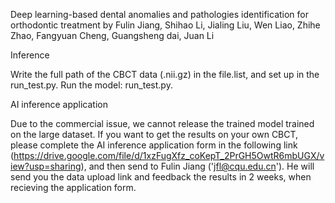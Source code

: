 Deep learning-based dental anomalies and pathologies identification for orthodontic treatment
by Fulin Jiang, Shihao Li, Jialing Liu, Wen Liao, Zhihe Zhao, Fangyuan Cheng, Guangsheng dai, Juan Li



Inference

Write the full path of the CBCT data (.nii.gz) in the file.list, and set up in the run_test.py.
Run the model:  run_test.py.

AI inference application

Due to the commercial issue, we cannot release the trained model trained on the large dataset. If you want to get the results on your own CBCT, please complete the AI inference application form in the following link (https://drive.google.com/file/d/1xzFugXfz_coKepT_2PrGH5OwtR6mbUGX/view?usp=sharing), and then send to Fulin Jiang ('jfl@cqu.edu.cn'). He will send you the data upload link and feedback the results in 2 weeks, when recieving the application form.
